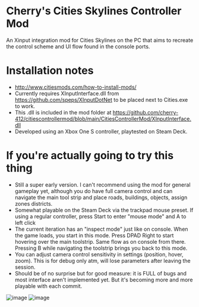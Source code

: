 # Cherry's Cities Skylines Controller Mod
An Xinput integration mod for Cities Skylines on the PC that aims to recreate the control scheme and UI flow found in the console ports.

# Installation notes
- http://www.citiesmods.com/how-to-install-mods/
- Currently requires XInputInterface.dll from https://github.com/speps/XInputDotNet to be placed next to Cities.exe to work.
- This .dll is included in the mod folder at https://github.com/cherry-412/citiescontrollermod/blob/main/CitiesControllerMod/XInputInterface.dll
- Developed using an Xbox One S controller, playtested on Steam Deck.

# If you're actually going to try this thing
- Still a super early version. I can't recommend using the mod for general gameplay yet, although you do have full camera control and can navigate the main tool strip and place roads, buildings, objects, assign zones districts. 
- Somewhat playable on the Steam Deck via the trackpad mouse preset. If using a regular controller, press Start to enter "mouse mode" and A to left click
- The current iteration has an "inspect mode" just like on console. When the game loads, you start in this mode. Press DPAD Right to start hovering over the main toolstrip. Same flow as on console from there. Pressing B while navigating the toolstrip brings you back to this mode.
- You can adjust camera control sensitivity in settings (position, hover, zoom). This is for debug only atm, will lose parameters after leaving the session.
- Should be of no surprise but for good measure: it is FULL of bugs and most interface aren't implemented yet. But it's becoming more and more playable with each commit.


![image](https://user-images.githubusercontent.com/36326016/169131388-139b9336-ccb7-4a50-b31e-79227c1ca623.png)
![image](https://user-images.githubusercontent.com/36326016/192125420-35bc78b3-a093-447f-a2e7-1c58130fba63.png)
